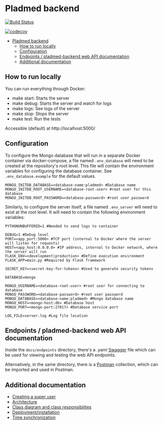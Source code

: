 # Pladmed backend

[![Build Status](https://travis-ci.com/fedefunes96/pladmed-backend.svg?branch=travis-badge)](https://travis-ci.com/fedefunes96/pladmed-backend)

[![codecov](https://codecov.io/gh/fedefunes96/pladmed-backend/branch/master/graph/badge.svg?token=YTU6E27H7T)](https://codecov.io/gh/fedefunes96/pladmed-backend)

- [Pladmed backend](#pladmed-backend)
  - [How to run locally](#how-to-run-locally)
  - [Configuration](#configuration)
  - [Endpoints / pladmed-backend web API documentation](#endpoints--pladmed-backend-web-api-documentation)
  - [Additional documentation](#additional-documentation)

## How to run locally
You can run everything through Docker:

- make start: Starts the server
- make debug: Starts the server and watch for logs
- make logs: See logs of the server
- make stop: Stops the server
- make test: Run the tests

Accessible (default) at http://localhost:5000/

## Configuration

To configure the Mongo database that will run in a separate Docker container via docker-compose, a file named `.env_database` will need to be created at the repository's root level. This file will contain the environment variables for configuring the database container. See `.env_database.example` for the default values.

```
MONGO_INITDB_DATABASE=<database-name:pladmed> #Database name
MONGO_INITDB_ROOT_USERNAME=<database-root-user> #root user for this database
MONGO_INITDB_ROOT_PASSWORD=<database-password> #root user password
```

Similarly, to configure the server itself, a file named `.env_server` will need to exist at the root level. It will need to contain the following environment variables:

```
PYTHONUNBUFFERED=1 #Needed to send logs to container

DEBUG=1 #Debug level
PORT=<app_port:5000> #TCP port (internal to Docker where the server will listen for requests)
HOST=<app_host:0.0.0.0> #IP address, internal to Docker network, where the server will run
FLASK_ENV=<development|production> #Define execution environment
FLASK_APP=main.py #Required by Flask framework

SECRET_KEY=<secret-key-for-tokens> #Used to generate security tokens

DATABASE=mongo

MONGO_USERNAME=<database-root-user> #root user for connecting to database
MONGO_PASSWORD=<database-password> #root user password
MONGO_DATABASE=<database-name:pladmed> #Mongo database name
MONGO_HOST=<mongo-host:db> #Database host
MONGO_PORT=<mongo-port:27017> #Database service port

LOG_FILE=server.log #Log file location
```
## Endpoints / pladmed-backend web API documentation

Inside the  `docs/endpoints` directory, there's a .yaml [Swagger](https://swagger.io/tools/swagger-ui/) file which can be used for viewing and testing the web API endpoints.

Alternatively, in the same directory, there is a [Postman](https://www.postman.com/) collection, which can be imported and used in Postman.

## Additional documentation

- [Creating a super user](docs/super-user.md)
- [Architecture](docs/architecture.md)
- [Class diagram and class responsibilites](docs/class-diagram.md)
- [Deployment/installation](docs/deployment.md)
- [Time synchronization](time-sync.md)
